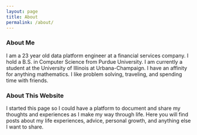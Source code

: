 ```yaml
---
layout: page
title: About
permalink: /about/
---
```


### About Me

I am a 23 year old data platform engineer at a financial services company. I hold a B.S. in Computer Science from Purdue University. I am currently a student at the University of Illinois at Urbana-Champaign. I have an affinity for anything mathematics. I like problem solving, traveling, and spending time with friends.

### About This Website

I started this page so I could have a platform to document and share my thoughts and experiences as I make my way through life. Here you will find posts about my life experiences, advice, personal growth, and anything else I want to share.
